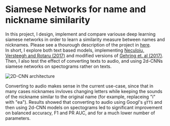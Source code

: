 # Siamese Networks for name and nickname similarity  
In this project, I design, implement and compare variouse deep learning siamese networks in order to learn a similarity measure between names and nicknames. Please see a thourough description of the project in [here](https://medium.com/towards-data-science/conversion-to-audio-may-improve-results-using-siamese-networks-for-nickname-classification-647cb0f88680).  
In short, I explore both text based models, implementing [Neculoiu, Versteegh and Rotaru (2017)](https://aclanthology.org/W16-1617.pdf) and modified versions of [Gehring et. al (2017)](https://arxiv.org/abs/1705.03122). Then, I also test the effect of converting texts to audio, and using 2d-CNNs siamese networks on spectograms rather on texts.  

![2D-CNN architecture](https://github.com/DavidHarar/Siamese-Networks-for-name-nickname-similarity/blob/images/2dCNN.jpg?raw=true)

Converting to audio makes sense in the current use-case, since that in many cases nicknames invloves changing letters while keeping the sounds of the nickname similar to the original name (for example, replaceing "i" with "ea"). Results showed that converting to audio using Googl's `gTTS` and then using 2d-CNN models on spectograms led to significant improvement on balanced accuracy, F1 and PR AUC, and for a much lower number of parameters.  

